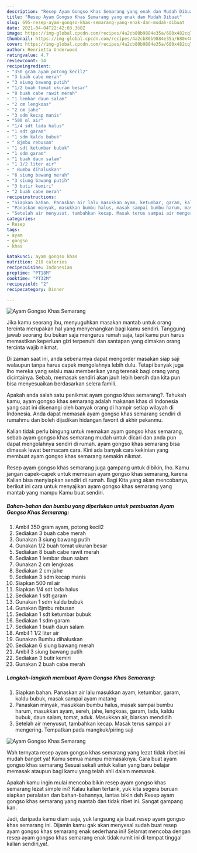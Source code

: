 ```yaml
---
description: "Resep Ayam Gongso Khas Semarang yang enak dan Mudah Dibuat"
title: "Resep Ayam Gongso Khas Semarang yang enak dan Mudah Dibuat"
slug: 695-resep-ayam-gongso-khas-semarang-yang-enak-dan-mudah-dibuat
date: 2021-04-04T22:42:03.368Z
image: https://img-global.cpcdn.com/recipes/4a2cb80b9884e35a/680x482cq70/ayam-gongso-khas-semarang-foto-resep-utama.jpg
thumbnail: https://img-global.cpcdn.com/recipes/4a2cb80b9884e35a/680x482cq70/ayam-gongso-khas-semarang-foto-resep-utama.jpg
cover: https://img-global.cpcdn.com/recipes/4a2cb80b9884e35a/680x482cq70/ayam-gongso-khas-semarang-foto-resep-utama.jpg
author: Henrietta Underwood
ratingvalue: 4.7
reviewcount: 14
recipeingredient:
- "350 gram ayam potong kecil2"
- "3 buah cabe merah"
- "3 siung bawang putih"
- "1/2 buah tomat ukuran besar"
- "8 buah cabe rawit merah"
- "1 lembar daun salam"
- "2 cm lengkoas"
- "2 cm jahe"
- "3 sdm kecap manis"
- "500 ml air"
- "1/4 sdt lada halus"
- "1 sdt garam"
- "1 sdm kaldu bubuk"
- " Bjmbu rebusan"
- "1 sdt ketumbar bubuk"
- "1 sdm garam"
- "1 buah daun salam"
- "1 1/2 liter air"
- " Bumbu dihaluskan"
- "6 siung bawang merah"
- "3 siung bawang putih"
- "3 butir kemiri"
- "2 buah cabe merah"
recipeinstructions:
- "Siapkan bahan. Panaskan air lalu masukkan ayam, ketumbar, garam, kaldu bubuk, masak sampai ayam matang"
- "Panaskan minyak, masukkan bumbu halus, masak sampai bumbu harum, masukkan ayam, sereh, jahe, lengkoas, garam, lada, kaldu bubuk, daun salam, tomat, aduk. Masukkan air, biarkan mendidih"
- "Setelah air menyusut, tambahkan kecap. Masak terus sampai air mengering. Tempatkan pada mangkuk/piring saji"
categories:
- Resep
tags:
- ayam
- gongso
- khas

katakunci: ayam gongso khas 
nutrition: 218 calories
recipecuisine: Indonesian
preptime: "PT18M"
cooktime: "PT32M"
recipeyield: "2"
recipecategory: Dinner

---
```



![Ayam Gongso Khas Semarang](https://img-global.cpcdn.com/recipes/4a2cb80b9884e35a/680x482cq70/ayam-gongso-khas-semarang-foto-resep-utama.jpg)

Jika kamu seorang ibu, menyuguhkan masakan mantab untuk orang tercinta merupakan hal yang menyenangkan bagi kamu sendiri. Tanggung jawab seorang ibu bukan saja mengurus rumah saja, tapi kamu pun harus memastikan keperluan gizi terpenuhi dan santapan yang dimakan orang tercinta wajib nikmat.

Di zaman  saat ini, anda sebenarnya dapat mengorder masakan siap saji walaupun tanpa harus capek mengolahnya lebih dulu. Tetapi banyak juga lho mereka yang selalu mau memberikan yang terenak bagi orang yang dicintainya. Sebab, memasak sendiri akan jauh lebih bersih dan kita pun bisa menyesuaikan berdasarkan selera famili. 



Apakah anda salah satu penikmat ayam gongso khas semarang?. Tahukah kamu, ayam gongso khas semarang adalah makanan khas di Indonesia yang saat ini disenangi oleh banyak orang di hampir setiap wilayah di Indonesia. Anda dapat memasak ayam gongso khas semarang sendiri di rumahmu dan boleh dijadikan hidangan favorit di akhir pekanmu.

Kalian tidak perlu bingung untuk memakan ayam gongso khas semarang, sebab ayam gongso khas semarang mudah untuk dicari dan anda pun dapat mengolahnya sendiri di rumah. ayam gongso khas semarang bisa dimasak lewat bermacam cara. Kini ada banyak cara kekinian yang membuat ayam gongso khas semarang semakin nikmat.

Resep ayam gongso khas semarang juga gampang untuk dibikin, lho. Kamu jangan capek-capek untuk memesan ayam gongso khas semarang, karena Kalian bisa menyiapkan sendiri di rumah. Bagi Kita yang akan mencobanya, berikut ini cara untuk menyajikan ayam gongso khas semarang yang mantab yang mampu Kamu buat sendiri.

<!--inarticleads1-->

##### Bahan-bahan dan bumbu yang diperlukan untuk pembuatan Ayam Gongso Khas Semarang:

1. Ambil 350 gram ayam, potong kecil2
1. Sediakan 3 buah cabe merah
1. Gunakan 3 siung bawang putih
1. Gunakan 1/2 buah tomat ukuran besar
1. Sediakan 8 buah cabe rawit merah
1. Sediakan 1 lembar daun salam
1. Gunakan 2 cm lengkoas
1. Sediakan 2 cm jahe
1. Sediakan 3 sdm kecap manis
1. Siapkan 500 ml air
1. Siapkan 1/4 sdt lada halus
1. Sediakan 1 sdt garam
1. Gunakan 1 sdm kaldu bubuk
1. Gunakan  Bjmbu rebusan
1. Sediakan 1 sdt ketumbar bubuk
1. Sediakan 1 sdm garam
1. Sediakan 1 buah daun salam
1. Ambil 1 1/2 liter air
1. Gunakan  Bumbu dihaluskan
1. Sediakan 6 siung bawang merah
1. Ambil 3 siung bawang putih
1. Sediakan 3 butir kemiri
1. Gunakan 2 buah cabe merah




<!--inarticleads2-->

##### Langkah-langkah membuat Ayam Gongso Khas Semarang:

1. Siapkan bahan. Panaskan air lalu masukkan ayam, ketumbar, garam, kaldu bubuk, masak sampai ayam matang
1. Panaskan minyak, masukkan bumbu halus, masak sampai bumbu harum, masukkan ayam, sereh, jahe, lengkoas, garam, lada, kaldu bubuk, daun salam, tomat, aduk. Masukkan air, biarkan mendidih
1. Setelah air menyusut, tambahkan kecap. Masak terus sampai air mengering. Tempatkan pada mangkuk/piring saji
<img src="//assets-global.cpcdn.com/assets/icons/button_play-2c75c40dde080a61004c1f40b05d8f140eaff45d7e9e6481dc71c63d2e7c4909.png" alt="Ayam Gongso Khas Semarang">



Wah ternyata resep ayam gongso khas semarang yang lezat tidak ribet ini mudah banget ya! Kamu semua mampu memasaknya. Cara buat ayam gongso khas semarang Sesuai sekali untuk kalian yang baru belajar memasak ataupun bagi kamu yang telah ahli dalam memasak.

Apakah kamu ingin mulai mencoba bikin resep ayam gongso khas semarang lezat simple ini? Kalau kalian tertarik, yuk kita segera buruan siapkan peralatan dan bahan-bahannya, lantas bikin deh Resep ayam gongso khas semarang yang mantab dan tidak ribet ini. Sangat gampang kan. 

Jadi, daripada kamu diam saja, yuk langsung aja buat resep ayam gongso khas semarang ini. Dijamin kamu gak akan menyesal sudah buat resep ayam gongso khas semarang enak sederhana ini! Selamat mencoba dengan resep ayam gongso khas semarang enak tidak rumit ini di tempat tinggal kalian sendiri,ya!.

